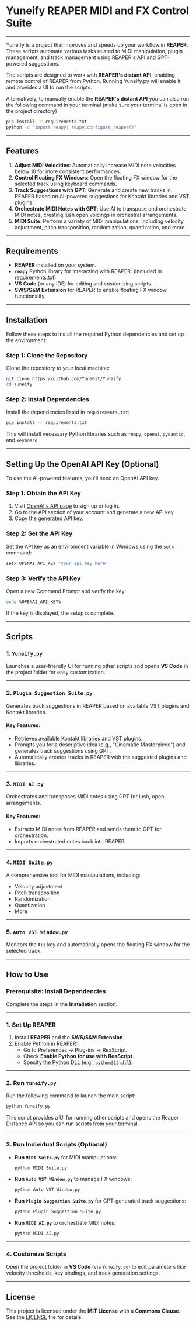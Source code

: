 # Yuneify REAPER MIDI and FX Control Suite
---
Yuneify is a project that improves and speeds up your workflow in **REAPER**. These scripts automate various tasks related to MIDI manipulation, plugin management, and track management using REAPER's API and GPT-powered suggestions. 

The scripts are designed to work with **REAPER's distant API**, enabling remote control of REAPER from Python. 
Running Yuneify.py will enable it and provides a UI to run the scripts.

Alternatively, to manually enable the **REAPER's distant API** you can also run the following command in your terminal (make sure your terminal is open in the project directory)
```bash
pip install -r requirements.txt
python -c "import reapy; reapy.configure_reaper()"
```

---

## Features

1. **Adjust MIDI Velocities**: Automatically increase MIDI note velocities below 10 for more consistent performances.
2. **Control Floating FX Windows**: Open the floating FX window for the selected track using keyboard commands.
3. **Track Suggestions with GPT**: Generate and create new tracks in REAPER based on AI-powered suggestions for Kontakt libraries and VST plugins.
4. **Orchestrate MIDI Notes with GPT**: Use AI to transpose and orchestrate MIDI notes, creating lush open voicings in orchestral arrangements.
5. **MIDI Suite**: Perform a variety of MIDI manipulations, including velocity adjustment, pitch transposition, randomization, quantization, and more.

---

## Requirements

- **REAPER** installed on your system.
- **`reapy`** Python library for interacting with REAPER. (included in requirements.txt)
- **VS Code** (or any IDE) for editing and customizing scripts.
- **SWS/S&M Extension** for REAPER to enable floating FX window functionality.

---

## Installation

Follow these steps to install the required Python dependencies and set up the environment:

### Step 1: Clone the Repository
Clone the repository to your local machine:

```bash
git clone https://github.com/YuneGit/Yuneify
cd Yuneify
```

### Step 2: Install Dependencies
Install the dependencies listed in `requirements.txt`:

```bash
pip install -r requirements.txt
```

This will install necessary Python libraries such as `reapy`, `openai`, `pydantic`, and `keyboard`.

---

## Setting Up the OpenAI API Key (Optional)

To use the AI-powered features, you'll need an OpenAI API key.

### Step 1: Obtain the API Key
1. Visit [OpenAI's API page](https://platform.openai.com/signup) to sign up or log in.
2. Go to the API section of your account and generate a new API key.
3. Copy the generated API key.

### Step 2: Set the API Key
Set the API key as an environment variable in Windows using the `setx` command:

```bash
setx OPENAI_API_KEY "your_api_key_here"
```

### Step 3: Verify the API Key
Open a new Command Prompt and verify the key:

```bash
echo %OPENAI_API_KEY%
```

If the key is displayed, the setup is complete.

---

## Scripts

### 1. **`Yuneify.py`**
Launches a user-friendly UI for running other scripts and opens **VS Code** in the project folder for easy customization.

---

### 2. **`Plugin Suggestion Suite.py`**
Generates track suggestions in REAPER based on available VST plugins and Kontakt libraries.

#### Key Features:
- Retrieves available Kontakt libraries and VST plugins.
- Prompts you for a descriptive idea (e.g., "Cinematic Masterpiece") and generates track suggestions using GPT.
- Automatically creates tracks in REAPER with the suggested plugins and libraries.

---

### 3. **`MIDI AI.py`**
Orchestrates and transposes MIDI notes using GPT for lush, open arrangements.

#### Key Features:
- Extracts MIDI notes from REAPER and sends them to GPT for orchestration.
- Imports orchestrated notes back into REAPER.

---

### 4. **`MIDI Suite.py`**
A comprehensive tool for MIDI manipulations, including:
- Velocity adjustment
- Pitch transposition
- Randomization
- Quantization
- More

---

### 5. **`Auto VST Window.py`**
Monitors the `Alt` key and automatically opens the floating FX window for the selected track.

---

## How to Use

### Prerequisite: Install Dependencies
Complete the steps in the **Installation** section.

---

### 1. Set Up REAPER
1. Install **REAPER** and the **SWS/S&M Extension**.
2. Enable Python in REAPER:
   - Go to Preferences → Plug-ins → ReaScript.
   - Check **Enable Python for use with ReaScript**.
   - Specify the Python DLL (e.g., `python312.dll`).

---

### 2. Run `Yuneify.py`
Run the following command to launch the main script:

```bash
python Yuneify.py
```

This script provides a UI for running other scripts and opens the Reaper Distance API so you can run scripts from your terminal.

---

### 3. Run Individual Scripts (Optional)

- **Run `MIDI Suite.py`** for MIDI manipulations:
  ```bash
  python MIDI Suite.py
  ```
- **Run `Auto VST Window.py`** to manage FX windows:
  ```bash
  python Auto VST Window.py
  ```
- **Run `Plugin Suggestion Suite.py`** for GPT-generated track suggestions:
  ```bash
  python Plugin Suggestion Suite.py
  ```
- **Run `MIDI AI.py`** to orchestrate MIDI notes:
  ```bash
  python MIDI AI.py
  ```

---

### 4. Customize Scripts
Open the project folder in **VS Code** (via `Yuneify.py`) to edit parameters like velocity thresholds, key bindings, and track generation settings.

---

## License

This project is licensed under the **MIT License** with a **Commons Clause**. See the [LICENSE](LICENSE) file for details.
```
